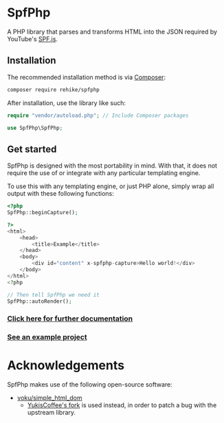 # SpfPhp

A PHP library that parses and transforms HTML into the JSON required by YouTube's [SPF.js](//github.com/youtube/spfjs).

## Installation

The recommended installation method is via [Composer](//getcomposer.org):

```sh
composer require rehike/spfphp
```

After installation, use the library like such:

```php
require "vendor/autoload.php"; // Include Composer packages

use SpfPhp\SpfPhp;
```

## Get started

SpfPhp is designed with the most portability in mind. With that, it does not require the use of or integrate with any particular templating engine.

To use this with any templating engine, or just PHP alone, simply wrap all output with these following functions:

```php
<?php
SpfPhp::beginCapture();

?>
<html>
    <head>
        <title>Example</title>
    </head>
    <body>
        <div id="content" x-spfphp-capture>Hello world!</div>
    </body>
</html>
<?php

// Then tell SpfPhp we need it
SpfPhp::autoRender();
```

### [Click here for further documentation](//github.com/Rehike/SpfPhp/wiki)

### [See an example project](//github.com/YukisCoffee/spfphp-example)

# Acknowledgements

SpfPhp makes use of the following open-source software:

- [voku/simple_html_dom](//github.com/voku/simple_html_dom)
   - [YukisCoffee's fork](//github.com/yukiscoffee/simple_html_dom) is used instead, in order to patch a bug with the upstream library.
